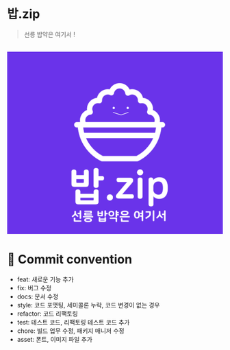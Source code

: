 # 밥.zip
> 선릉 밥약은 여기서 !

<br>

<img src="public/images/bab-zip.png" alt="밥.zip">

<br>

# 📝 Commit convention
- feat: 새로운 기능 추가
- fix: 버그 수정
- docs: 문서 수정
- style: 코드 포맷팅, 세미콜론 누락, 코드 변경이 없는 경우
- refactor: 코드 리팩토링
- test: 테스트 코드, 리팩토링 테스트 코드 추가
- chore: 빌드 업무 수정, 패키지 매니저 수정
- asset: 폰트, 이미지 파일 추가